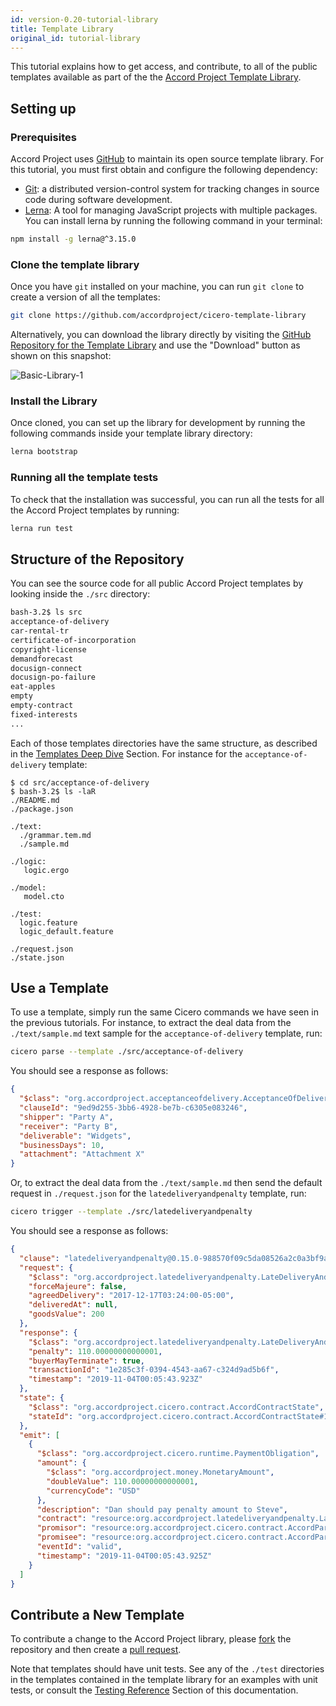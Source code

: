 ```yaml
---
id: version-0.20-tutorial-library
title: Template Library
original_id: tutorial-library
---
```


This tutorial explains how to get access, and contribute, to all of the public templates available as part of the the [Accord Project Template Library](https://templates.accordproject.org).

## Setting up

### Prerequisites

Accord Project uses [GitHub](https://github.com/) to maintain its open source template library. For this tutorial, you must first obtain and configure the following dependency:

* [Git](https://git-scm.com): a distributed version-control system for
  tracking changes in source code during software development.
* [Lerna](https://lerna.js.org/): A tool for managing JavaScript projects with multiple packages. You can install lerna by running the following command in your terminal:

```bash
npm install -g lerna@^3.15.0
```

### Clone the template library

Once you have `git` installed on your machine, you can run `git clone` to create a version of all the templates:

```bash
git clone https://github.com/accordproject/cicero-template-library
```

Alternatively, you can download the library directly by visiting the [GitHub Repository for the Template Library](https://github.com/accordproject/cicero-template-library) and use the "Download" button as shown on this snapshot:

![Basic-Library-1](/docs/assets/basic/library1.png)

### Install the Library

Once cloned, you can set up the library for development by running the following commands inside your template library directory:

```bash
lerna bootstrap
```

### Running all the template tests

To check that the installation was successful, you can run all the tests for all the Accord Project templates by running:

```bash
lerna run test
```

## Structure of the Repository

You can see the source code for all public Accord Project templates by looking inside the `./src` directory:

```sh
bash-3.2$ ls src
acceptance-of-delivery
car-rental-tr
certificate-of-incorporation
copyright-license
demandforecast
docusign-connect
docusign-po-failure
eat-apples
empty
empty-contract
fixed-interests
...
```

Each of those templates directories have the same structure, as described in the [Templates Deep Dive](tutorial-templates) Section. For instance for the `acceptance-of-delivery` template:
```
$ cd src/acceptance-of-delivery
$ bash-3.2$ ls -laR
./README.md
./package.json

./text:
  ./grammar.tem.md
  ./sample.md

./logic:
   logic.ergo

./model:
   model.cto

./test:
  logic.feature
  logic_default.feature

./request.json
./state.json
```

## Use a Template

To use a template, simply run the same Cicero commands we have seen in the previous tutorials. For instance, to extract the deal data from the `./text/sample.md` text sample for the `acceptance-of-delivery` template, run:

```bash
cicero parse --template ./src/acceptance-of-delivery
```
You should see a response as follows:
```json
{
  "$class": "org.accordproject.acceptanceofdelivery.AcceptanceOfDeliveryClause",
  "clauseId": "9ed9d255-3bb6-4928-be7b-c6305e083246",
  "shipper": "Party A",
  "receiver": "Party B",
  "deliverable": "Widgets",
  "businessDays": 10,
  "attachment": "Attachment X"
}
```

Or, to extract the deal data from the `./text/sample.md` then send the default request in `./request.json` for the `latedeliveryandpenalty` template, run:
```bash
cicero trigger --template ./src/latedeliveryandpenalty
```
You should see a response as follows:

```json
{
  "clause": "latedeliveryandpenalty@0.15.0-988570f09c5da08526a2c0a3bf9a5b6226c6265c267a60be62fdeaeb44661ee3",
  "request": {
    "$class": "org.accordproject.latedeliveryandpenalty.LateDeliveryAndPenaltyRequest",
    "forceMajeure": false,
    "agreedDelivery": "2017-12-17T03:24:00-05:00",
    "deliveredAt": null,
    "goodsValue": 200
  },
  "response": {
    "$class": "org.accordproject.latedeliveryandpenalty.LateDeliveryAndPenaltyResponse",
    "penalty": 110.00000000000001,
    "buyerMayTerminate": true,
    "transactionId": "1e285c3f-0394-4543-aa67-c324d9ad5b6f",
    "timestamp": "2019-11-04T00:05:43.923Z"
  },
  "state": {
    "$class": "org.accordproject.cicero.contract.AccordContractState",
    "stateId": "org.accordproject.cicero.contract.AccordContractState#1"
  },
  "emit": [
    {
      "$class": "org.accordproject.cicero.runtime.PaymentObligation",
      "amount": {
        "$class": "org.accordproject.money.MonetaryAmount",
        "doubleValue": 110.00000000000001,
        "currencyCode": "USD"
      },
      "description": "Dan should pay penalty amount to Steve",
      "contract": "resource:org.accordproject.latedeliveryandpenalty.LateDeliveryAndPenaltyContract#4be4de30-0aeb-47c6-8791-3a64f4491437",
      "promisor": "resource:org.accordproject.cicero.contract.AccordParty#Dan",
      "promisee": "resource:org.accordproject.cicero.contract.AccordParty#Steve",
      "eventId": "valid",
      "timestamp": "2019-11-04T00:05:43.925Z"
    }
  ]
}
```

## Contribute a New Template

To contribute a change to the Accord Project library, please [fork](https://help.github.com/en/github/getting-started-with-github/fork-a-repo) the repository and then create a [pull request](https://help.github.com/en/github/collaborating-with-issues-and-pull-requests/about-pull-requests).

Note that templates should have unit tests. See any of the `./test` directories in the templates contained in the template library for an examples with unit tests, or consult the [Testing Reference](ref-testing) Section of this documentation.

